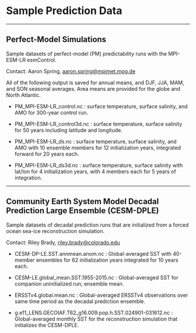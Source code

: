 # Sample Prediction Data

---

## Perfect-Model Simulations

Sample datasets of perfect-model (PM) predictability runs with the MPI-ESM-LR esmControl.

Contact: Aaron Spring, aaron.spring@mpimet.mpg.de

All of the following output is saved for annual means, and DJF, JJA, MAM, and SON seasonal averages. Area means are provided for the globe and North Atlantic.

- PM_MPI-ESM-LR_control.nc : surface temperature, surface salinity, and AMO for 300-year control run.

- PM_MPI-ESM-LR_control3d.nc : surface temperature, surface salinity for 50 years including latitude and longitude.

- PM_MPI-ESM-LR_ds.nc : surface temperature, surface salinity, and AMO with 10 ensemble members for 12 initialization years, integrated forward for 20 years each.

- PM_MPI-ESM-LR_ds3d.nc : surface temperature, surface salinity with lat/lon for 4 initialization years, with 4 members each for 5 years of integration.

---

## Community Earth System Model Decadal Prediction Large Ensemble (CESM-DPLE)

Sample datasets of decadal prediction runs that are initialized from a forced ocean sea-ice reconstruction simulation.

Contact: Riley Brady, riley.brady@colorado.edu

- CESM-DP-LE.SST.annmean.anom.nc : Global-averaged SST with 40-member ensembles for 62 initialization years integrated for 10 years each.

- CESM-LE.global_mean.SST.1955-2015.nc : Global-averaged SST for companion uninitialized run; ensemble mean.

- ERSSTv4.global.mean.nc : Global-averaged ERSSTv4 observations over same time period as the decadal prediction ensemble.

- g.e11_LENS.GECOIAF.T62_g16.009.pop.h.SST.024901-031612.nc : Global-averaged monthly SST for the reconstruction simulation that initializes the CESM-DPLE.
